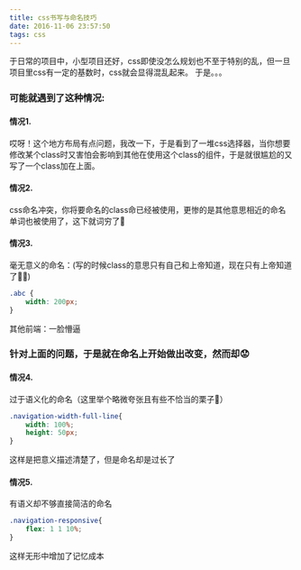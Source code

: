 ```yaml
---
title: css书写与命名技巧
date: 2016-11-06 23:57:50
tags: css
---
```

于日常的项目中，小型项目还好，css即使没怎么规划也不至于特别的乱，但一旦项目里css有一定的基数时，css就会显得混乱起来。
于是。。。
### 可能就遇到了这种情况:
#### 情况1.
哎呀！这个地方布局有点问题，我改一下，于是看到了一堆css选择器，当你想要修改某个class时又害怕会影响到其他在使用这个class的组件，于是就很尴尬的又写了一个class加在上面。
    
#### 情况2.

css命名冲突，你将要命名的class命已经被使用，更惨的是其他意思相近的命名单词也被使用了，这下就词穷了🤕
#### 情况3. 
毫无意义的命名：(写的时候class的意思只有自己和上帝知道，现在只有上帝知道了🙆🏻)
```css
.abc {
    width: 200px;
}
```
其他前端：一脸懵逼
### 针对上面的问题，于是就在命名上开始做出改变，然而却😟
#### 情况4.
过于语义化的命名（这里举个略微夸张且有些不恰当的栗子🌰）    
```css
.navigation-width-full-line{
    width: 100%;
    height: 50px;
}
``` 
这样是把意义描述清楚了，但是命名却是过长了
#### 情况5. 
有语义却不够直接简洁的命名    
```css
.navigation-responsive{
    flex: 1 1 10%;
}
```    
这样无形中增加了记忆成本


